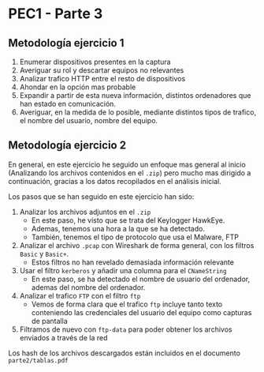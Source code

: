 # PEC1 - Parte 3

## Metodología ejercicio 1

1. Enumerar dispositivos presentes en la captura
1. Averiguar su rol y descartar equipos no relevantes
1. Analizar trafico HTTP entre el resto de dispositivos
1. Ahondar en la opción mas probable
1. Expandir a partir de esta nueva información, distintos ordenadores que han estado en comunicación.
1. Averiguar, en la medida de lo posible, mediante distintos tipos de trafico, el nombre del usuario, nombre del equipo.

## Metodología ejercicio 2

En general, en este ejercicio he seguido un enfoque mas general al inicio (Analizando los archivos contenidos en el `.zip`) pero mucho mas dirigido a continuación, gracias a los datos recopilados en el análisis inicial. 

Los pasos que se han seguido en este ejercicio han sido:

1. Analizar los archivos adjuntos en el `.zip`
    * En este paso, he visto que se trata del Keylogger HawkEye.
    * Ademas, tenemos una hora a la que se ha detectado.
    * También, tenemos el tipo de protocolo que usa el Malware, FTP
1. Analizar el archivo `.pcap` con Wireshark de forma general, con los filtros `Basic` y `Basic+`.
    * Estos filtros no han revelado demasiada información relevante
1. Usar el filtro `kerberos` y añadir una columna para el `CNameString`
    * En este paso, se ha detectado el nombre de usuario del ordenador, ademas del nombre del ordenador.
1. Analizar el trafico `FTP` con el filtro `ftp` 
    * Vemos de forma clara que el trafico `ftp` incluye tanto texto conteniendo las credenciales del usuario del equipo como capturas de pantalla
1. Filtramos de nuevo con `ftp-data` para poder obtener los archivos enviados a través de la red

Los hash de los archivos descargados están incluidos en el documento `parte2/tablas.pdf`
